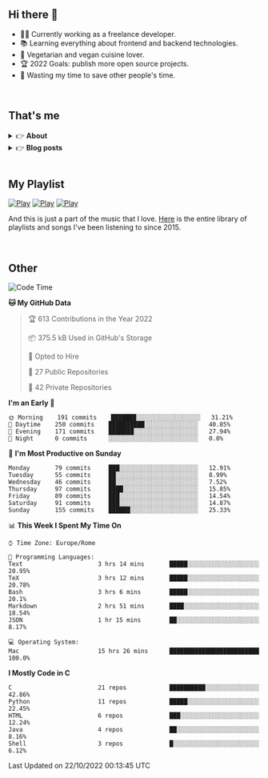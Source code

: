 <h2>Hi there 👋</h2>

- 👨‍💻 Currently working as a freelance developer.
- :books: Learning everything about frontend and backend technologies.
- 🌱 Vegetarian and vegan cuisine lover.
- :trophy: 2022 Goals: publish more open source projects.
- :dart: Wasting my time to save other people's time.

<br>

## That's me
<!-- markdownlint-disable MD033 -->
<details>
    <summary>&#128073 <b>About</b></summary><br/>

<!-- BLOG-POST-LIST:START -->
- 👀 [About me](https://simonemargio.im/about/)
- 🧑‍💻 [Resume](https://simonemargio.im/resume/)
- 🤝 [Polywork](https://www.polywork.com/simonemargio)
<!-- BLOG-POST-LIST:END -->
</details>

<details>
    <summary>&#128073 <b>Blog posts</b></summary><br/>

<!-- BLOG-POST-LIST:START -->
- [Apple Music](https://simonemargio.im/blog/applemusic/)
- [iCloud Keychain](https://simonemargio.im/blog/icloudkeychain/)
- [Digital legacy](https://simonemargio.im/blog/digitallegacy/)
- [Usability](https://simonemargio.im/blog/usability/)
- [Bitwarden](https://simonemargio.im/blog/bitwarden/)
- [About EXIF metadata](https://simonemargio.im/blog/aboutexifmetadata/)
- [Stop using whatsapp](https://simonemargio.im/blog/stopusingwhatsapp/)
- [Password Managers](https://simonemargio.im/blog/managepasswords/)
- [Always backup](https://simonemargio.im/blog/backup/)
- [Fix Apple Watch battery life](https://simonemargio.im/blog/fixapplewatch/)
- [Summer reading](https://simonemargio.im/blog/summer-reading/)
<!-- BLOG-POST-LIST:END -->
</details>

<br>

## My Playlist
[![Play](https://user-images.githubusercontent.com/22590804/173320312-c6ff4952-2d80-4da0-bc86-1a49d009b4a7.jpg)](https://music.apple.com/it/playlist/juice/pl.u-mJy83A8tGBvZWA)
[![Play](https://user-images.githubusercontent.com/22590804/173320788-49695c90-a4c3-48b3-8ac5-f6f4b944955f.jpg)](https://music.apple.com/it/playlist/gym/pl.u-38oWWgbT3gryK0)
[![Play](https://user-images.githubusercontent.com/22590804/173321081-fd673357-e189-4e1d-bf6a-fc8048872de2.jpg)](https://music.apple.com/it/playlist/relax/pl.u-9N9LLp3u27KNLk)

And this is just a part of the music that I love. [Here](https://simonemargiomusic.netlify.app) is the entire library of playlists and songs I've been listening to since 2015.

<br>

## Other

<!--START_SECTION:waka-->
![Code Time](http://img.shields.io/badge/Code%20Time-308%20hrs%2025%20mins-blue)

**🐱 My GitHub Data** 

> 🏆 613 Contributions in the Year 2022
 > 
> 📦 375.5 kB Used in GitHub's Storage 
 > 
> 💼 Opted to Hire
 > 
> 📜 27 Public Repositories 
 > 
> 🔑 42 Private Repositories  
 > 
**I'm an Early 🐤** 

```text
🌞 Morning    191 commits    ███████░░░░░░░░░░░░░░░░░░   31.21% 
🌆 Daytime    250 commits    ██████████░░░░░░░░░░░░░░░   40.85% 
🌃 Evening    171 commits    ███████░░░░░░░░░░░░░░░░░░   27.94% 
🌙 Night      0 commits      ░░░░░░░░░░░░░░░░░░░░░░░░░   0.0%

```
📅 **I'm Most Productive on Sunday** 

```text
Monday       79 commits     ███░░░░░░░░░░░░░░░░░░░░░░   12.91% 
Tuesday      55 commits     ██░░░░░░░░░░░░░░░░░░░░░░░   8.99% 
Wednesday    46 commits     ██░░░░░░░░░░░░░░░░░░░░░░░   7.52% 
Thursday     97 commits     ████░░░░░░░░░░░░░░░░░░░░░   15.85% 
Friday       89 commits     ███░░░░░░░░░░░░░░░░░░░░░░   14.54% 
Saturday     91 commits     ███░░░░░░░░░░░░░░░░░░░░░░   14.87% 
Sunday       155 commits    ██████░░░░░░░░░░░░░░░░░░░   25.33%

```


📊 **This Week I Spent My Time On** 

```text
⌚︎ Time Zone: Europe/Rome

💬 Programming Languages: 
Text                     3 hrs 14 mins       █████░░░░░░░░░░░░░░░░░░░░   20.95% 
TeX                      3 hrs 12 mins       █████░░░░░░░░░░░░░░░░░░░░   20.78% 
Bash                     3 hrs 6 mins        █████░░░░░░░░░░░░░░░░░░░░   20.1% 
Markdown                 2 hrs 51 mins       ████░░░░░░░░░░░░░░░░░░░░░   18.54% 
JSON                     1 hr 15 mins        ██░░░░░░░░░░░░░░░░░░░░░░░   8.17%

💻 Operating System: 
Mac                      15 hrs 26 mins      █████████████████████████   100.0%

```

**I Mostly Code in C** 

```text
C                        21 repos            ██████████░░░░░░░░░░░░░░░   42.86% 
Python                   11 repos            █████░░░░░░░░░░░░░░░░░░░░   22.45% 
HTML                     6 repos             ███░░░░░░░░░░░░░░░░░░░░░░   12.24% 
Java                     4 repos             ██░░░░░░░░░░░░░░░░░░░░░░░   8.16% 
Shell                    3 repos             █░░░░░░░░░░░░░░░░░░░░░░░░   6.12%

```



 Last Updated on 22/10/2022 00:13:45 UTC
<!--END_SECTION:waka-->



